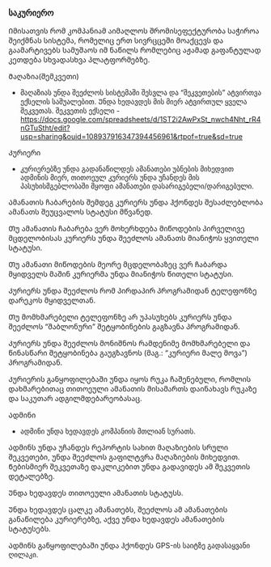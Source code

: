### საკურიერო

Იმისათვის რომ კომპანიამ აიმაღლოს შრომისეფექტურობა საჭიროა შეიქმნას სისტემა, რომელიც ერთ სივრცცეში მოაქცევს და გაამარტივებს სამუშაოს იმ ნაწილს რომლებიც აჟამად გაფანტულად კეთდება სხვადასხვა პლატფორმებზე.


Მაღაზია(შემკვეთი) 
- მაღაზიას უნდა შეეძლოს სისტემაში შესვლა და “შეკვეთების” ატვირთვა ექსელის საშუალებით. Უნდა ხედავდეს მის მიერ ატვირთულ ყველა შეკვეთას. 
შეკვეთის ექსელი - https://docs.google.com/spreadsheets/d/1ST2i2AwPxSt_nwch4Nht_rR4nGTuStht/edit?usp=sharing&ouid=108937916347394456961&rtpof=true&sd=true

Კურიერი 
- კურიერებზე უნდა გადანაწილდეს ამანათები უბნების მიხედვით ადმინის მიერ, თითოეულ კურიერს უნდა უჩანდეს მის პასუხისმგებლობაში მყოფი ამანათები დასარიგებელი/დარიგებული.

Ამანათის ჩაბარების შემდეგ კურიერს უნდა ჰქონდეს შესაძლებლობა ამანათს შეუცვალოს სტატუსი მწვანედ.

Თუ ამანათის ჩაბარება ვერ მოხერხდება მიწოდების პირველივე მცდელობისას კურიერს უნდა შეეძლოს ამანათს მიანიჭოს ყვითელი სტატუსი.

Თუ ამანათი მიწოდების მეორე მცდელობაზეც ვერ ჩაბარდა მყიდველს მაშინ კურიერმა უნდა მიანიჭოს წითელი სტატუსი.

Კურიერს უნდა შეეძლოს რომ პირდაპირ პროგრამიდან ტელეფონზე დარეკოს მყიდველთან.

Თუ მომხმარებელი ტელეფონზე არ უპასუხებს კურიერს უნდა შეეძლოს “შაბლონური” შეტყობინების გაგზავნა პროგრამიდან.

Კურიერს უნდა შეეძლოს მონიშნოს რამდენიმე მომხმარებელი და წინასწარი შეტყობინება გაუგზავნოს (მაგ.: “კურიერი მალე მოვა”) პროგრამიდან.

Კურიერის განყოფილებაში უნდა იყოს რუკა ჩაშენებული, რომლის დახმარებითაც თითოეული ამანათის მისამართს დაინახავს რუკაზე და საკუთარ ადგილმდებარეობასაც.

Ადმინი 
- ადმინი უნდა ხედავდეს კომპანიის მთლიან სურათს.

Ადმინს უნდა უჩანდეს რეპორტის სახით მაღაზიების სრული შეკვეთები, უნდა შეეძლოს გაფილტვრა მაღაზიების მიხედვით. Ნებისმიერ შეკვეთაზე დაკლიკებით უნდა გადავიდეს ამ შეკვეთის დეტალებზე. 

Უნდა ხედავდეს თითოეული ამანათის სტატუსს.

Უნდა ხედავდეს ცალკე ამანათებს, შეეძლოს ამ ამანათების განაწილება კურიერებზე, აქვე უნდა ხედავდეს ამანათების სტატუსებს.

Ადმინს განყოფილებაში უნდა ჰქონდეს GPS-ის საიტზე გადასაყვანი ღილაკი.
